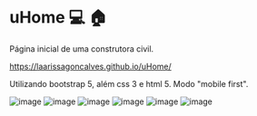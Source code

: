 # uHome :computer: :house:


Página inicial de uma construtora civil.

https://laarissagoncalves.github.io/uHome/

Utilizando bootstrap 5, além css 3 e html 5.
Modo "mobile first".

![image](https://user-images.githubusercontent.com/86576676/136894872-6de813bb-417d-4be9-8955-d248e63f5c90.png)
![image](https://user-images.githubusercontent.com/86576676/136895001-07745a72-6f91-4e2b-b5bd-fcf588db93e0.png)
![image](https://user-images.githubusercontent.com/86576676/136895044-c22ac58b-480b-465a-a921-004c659b8366.png)
![image](https://user-images.githubusercontent.com/86576676/136895082-77604991-0085-474b-8f6f-f61d32fa617d.png)
![image](https://user-images.githubusercontent.com/86576676/136895145-a399a145-612f-41a8-8c1b-753b0b6717a9.png)
![image](https://user-images.githubusercontent.com/86576676/136895174-68b24737-252c-4e69-98f8-8bb8e3e8d49f.png)

